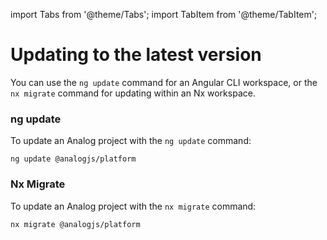 import Tabs from '@theme/Tabs';
import TabItem from '@theme/TabItem';

# Updating to the latest version

You can use the `ng update` command for an Angular CLI workspace, or the `nx migrate` command for updating within an Nx workspace.

<Tabs groupId="app-upgrader">
  <TabItem label="ng update" value="ng-update">

### ng update

To update an Analog project with the `ng update` command:

```shell
ng update @analogjs/platform
```
</TabItem>

  <TabItem label="Nx" value="nx-migrate">

### Nx Migrate

To update an Analog project with the `nx migrate` command: 

```shell
nx migrate @analogjs/platform
```
</TabItem>
</Tabs>



